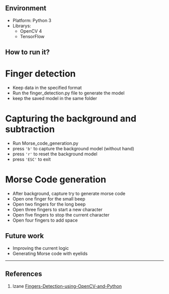 ## Environment
- Platform: Python 3
- Librarys: 
	- OpenCV 4
	- TensorFlow

## How to run it?
# Finger detection 
- Keep data in the specified format 
- Run the finger_detection.py file to generate the model
- keep the saved model in the same folder
# Capturing the background and subtraction 
- Run Morse_code_generation.py
- press `'b'` to capture the background model (without hand)
- press `'r'` to reset the background model
- press `'ESC'` to exit
# Morse Code generation 
- After background, capture try to generate morse code
- Open one finger for the small beep
- Open two fingers for the long beep
- Open three fingers to start a new character 
- Open five fingers to stop the current character
- Open four fingers to add space

## Future work
- Improving the current logic
- Generating Morse code with eyelids
----------------------
## References

1. lzane [Fingers-Detection-using-OpenCV-and-Python](https://github.com/lzane/Fingers-Detection-using-OpenCV-and-Python)


